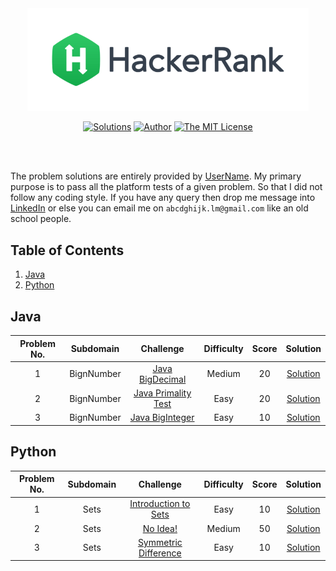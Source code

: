 <div align="center"><a href="https://www.hackerrank.com/username" target="_blank"><img src="HackerRank%20Logo.png" width="450" height="auto"></a>

[![Solutions](https://img.shields.io/badge/solutions-6-green.svg?style=flat-square)](https://github.com/cyberpunk4/HackerRank#table-of-contents) [![Author](https://img.shields.io/badge/author-username-brightgreen.svg?style=flat-square)](https://www.hackerrank.com/gorogo106) [![The MIT License](https://img.shields.io/badge/license-MIT-orange.svg?style=flat-square)](/LICENSE)</div><br/><br/>

The problem solutions are entirely provided by [UserName](https://www.hackerrank.com/gorogo106). My primary purpose is to pass all the platform tests of a given problem. So that I did not follow any coding style. If you have any query then drop me message into [LinkedIn](url) or else you can email me on `abcdghijk.lm@gmail.com` like an old school people.
## Table of Contents
1. [Java](#java)
2. [Python](#python)
## Java
|Problem No.|Subdomain|Challenge|Difficulty|Score|Solution|
|:-:|:-:|:-:|:-:|:-:|:-:|
|1|BignNumber|[Java BigDecimal](https://www.hackerrank.com/challenges/java-bigdecimal)|Medium|20|[Solution](Java/01.%20BignNumber/01.%20Java%20BigDecimal/Solution.java)|
|2|BignNumber|[Java Primality Test](https://www.hackerrank.com/challenges/java-primality-test)|Easy|20|[Solution](Java/01.%20BignNumber/02.%20Java%20Primality%20Test/Solution.java)|
|3|BignNumber|[Java BigInteger](https://www.hackerrank.com/challenges/java-biginteger)|Easy|10|[Solution](Java/01.%20BignNumber/03.%20Java%20BigInteger/Solution.java)|
## Python
|Problem No.|Subdomain|Challenge|Difficulty|Score|Solution|
|:-:|:-:|:-:|:-:|:-:|:-:|
|1|Sets|[Introduction to Sets](https://www.hackerrank.com/challenges/py-introduction-to-sets/problem)|Easy|10|[Solution](Python/01.%20Sets/01.%20Introduction%20to%20Sets/Solution.py)|
|2|Sets|[No Idea!](https://www.hackerrank.com/challenges/no-idea/problem)|Medium|50|[Solution](Python/01.%20Sets/02.%20No%20Idea!/Solution.py)|
|3|Sets|[Symmetric Difference](https://www.hackerrank.com/challenges/symmetric-difference/problem)|Easy|10|[Solution](Python/01.%20Sets/03.%20Symmetric%20Difference/Solution.py)|
